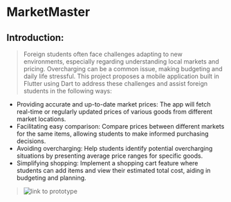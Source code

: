 # MarketMaster
## Introduction:

> Foreign students often face challenges adapting to new environments, especially regarding understanding local markets and pricing. Overcharging can be a common issue, making budgeting and daily life stressful. This project proposes a mobile application built in Flutter using Dart to address these challenges and assist foreign students in the following ways:
- Providing accurate and up-to-date market prices: The app will fetch real-time or regularly updated prices of various goods from different market locations.
- Facilitating easy comparison: Compare prices between different markets for the same items, allowing students to make informed purchasing decisions.
- Avoiding overcharging: Help students identify potential overcharging situations by presenting average price ranges for specific goods.
- Simplifying shopping: Implement a shopping cart feature where students can add items and view their estimated total cost, aiding in budgeting and planning.

> ![link to prototype](https://app.adalo.com/apps/1332a0f2-94e4-42b2-9da0-60789c9e572c/screens)
